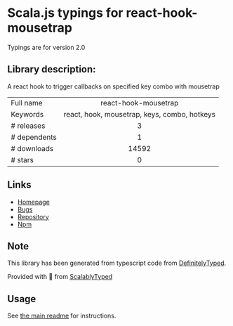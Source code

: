 
# Scala.js typings for react-hook-mousetrap

Typings are for version 2.0

## Library description:
A react hook to trigger callbacks on specified key combo with mousetrap

|                    |                 |
| ------------------ | :-------------: |
| Full name          | react-hook-mousetrap |
| Keywords           | react, hook, mousetrap, keys, combo, hotkeys |
| # releases         | 3 |
| # dependents       | 1 |
| # downloads        | 14592 |
| # stars            | 0 |

## Links
- [Homepage](https://github.com/olup/react-hook-mousetrap#readme)
- [Bugs](https://github.com/olup/react-hook-mousetrap/issues)
- [Repository](https://github.com/olup/react-hook-mousetrap)
- [Npm](https://www.npmjs.com/package/react-hook-mousetrap)
    


## Note
This library has been generated from typescript code from [DefinitelyTyped](https://definitelytyped.org).

Provided with :purple_heart: from [ScalablyTyped](https://github.com/oyvindberg/ScalablyTyped)

## Usage
See [the main readme](../../readme.md) for instructions.


